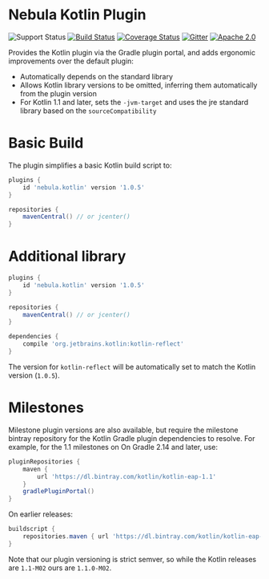# Nebula Kotlin Plugin

![Support Status](https://img.shields.io/badge/nebula-supported-brightgreen.svg)
[![Build Status](https://travis-ci.org/nebula-plugins/nebula-kotlin-plugin.svg?branch=master)](https://travis-ci.org/nebula-plugins/nebula-kotlin-plugin)
[![Coverage Status](https://coveralls.io/repos/nebula-plugins/nebula-kotlin-plugin/badge.svg?branch=master&service=github)](https://coveralls.io/github/nebula-plugins/nebula-kotlin-plugin?branch=master)
[![Gitter](https://badges.gitter.im/Join%20Chat.svg)](https://gitter.im/nebula-plugins/nebula-kotlin-plugin?utm_source=badgeutm_medium=badgeutm_campaign=pr-badge)
[![Apache 2.0](https://img.shields.io/github/license/nebula-plugins/nebula-kotlin-plugin.svg)](http://www.apache.org/licenses/LICENSE-2.0)

Provides the Kotlin plugin via the Gradle plugin portal, and adds ergonomic improvements over the default plugin:

- Automatically depends on the standard library
- Allows Kotlin library versions to be omitted, inferring them automatically from the plugin version
- For Kotlin 1.1 and later, sets the `-jvm-target` and uses the jre standard library based on the `sourceCompatibility`

# Basic Build

The plugin simplifies a basic Kotlin build script to:

```groovy
plugins {
    id 'nebula.kotlin' version '1.0.5'
} 

repositories {
    mavenCentral() // or jcenter()
}
```

# Additional library

```groovy
plugins {
    id 'nebula.kotlin' version '1.0.5'
}

repositories {
    mavenCentral() // or jcenter()
}

dependencies {
    compile 'org.jetbrains.kotlin:kotlin-reflect'
}
```

The version for `kotlin-reflect` will be automatically set to match the Kotlin version (`1.0.5`).

# Milestones

Milestone plugin versions are also available, but require the milestone bintray repository for the Kotlin Gradle plugin dependencies to resolve. For example, for the 1.1 milestones on On Gradle 2.14 and later, use:

```groovy
pluginRepositories {
    maven {
        url 'https://dl.bintray.com/kotlin/kotlin-eap-1.1'
    }
    gradlePluginPortal()
}
```

On earlier releases:

```groovy
buildscript {
    repositories.maven { url 'https://dl.bintray.com/kotlin/kotlin-eap-1.1' }
}
```

Note that our plugin versioning is strict semver, so while the Kotlin releases are `1.1-M02` ours are `1.1.0-M02`.
